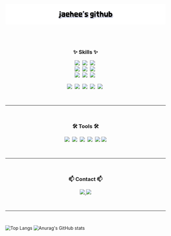 <div align="center">
  <img src="https://github.com/beanbeeean/beanbeeean/blob/main/assets/title.png" />&nbsp
</div>
<br>
<br>
<h3 align="center">✨ Skills ✨</h3>
<div align="center">
  <img src="https://img.shields.io/badge/React-20232A?style=for-the-badge&logo=react&logoColor=61DAFB" />&nbsp
  <img src="https://img.shields.io/badge/Vue.js-35495E?style=for-the-badge&logo=vue.js&logoColor=4FC08D" />&nbsp
  <img src="https://img.shields.io/badge/JavaScript-F7DF1E?style=for-the-badge&logo=JavaScript&logoColor=white" />&nbsp
</div>

<div align="center">
  <img src="https://img.shields.io/badge/HTML5-E34F26?style=for-the-badge&logo=html5&logoColor=white" />&nbsp
  <img src="https://img.shields.io/badge/CSS3-1572B6?style=for-the-badge&logo=css3&logoColor=white" />&nbsp
  <img src="https://img.shields.io/badge/jQuery-0769AD?style=for-the-badge&logo=jquery&logoColor=white" />&nbsp
</div>

<div align="center">
  <img src="https://img.shields.io/badge/Bootstrap-563D7C?style=for-the-badge&logo=bootstrap&logoColor=white" />&nbsp
  <img src="https://img.shields.io/badge/Material--UI-0081CB?style=for-the-badge&logo=material-ui&logoColor=white" />&nbsp
  <img src="https://img.shields.io/badge/styled--components-DB7093?style=for-the-badge&logo=styled-components&logoColor=white" />&nbsp
</div>
<br>

<div align="center">
  <img src="https://img.shields.io/badge/Java-ED8B00?style=for-the-badge&logo=openjdk&logoColor=white" />&nbsp
  <img src="https://img.shields.io/badge/Spring-6DB33F?style=for-the-badge&logo=spring&logoColor=white" />&nbsp
  <img src="https://img.shields.io/badge/Python-14354C?style=for-the-badge&logo=python&logoColor=white" />&nbsp
  <img src="https://img.shields.io/badge/Flask-000000?style=for-the-badge&logo=flask&logoColor=white" />&nbsp
  <img src="https://img.shields.io/badge/MySQL-00000F?style=for-the-badge&logo=mysql&logoColor=white" />&nbsp
</div>

<br>
<br>

<hr>

<br>

<h3 align="center">🛠 Tools 🛠</h3>
<div align="center">
  <img src="https://img.shields.io/badge/git-F05033.svg?style=for-the-badge&logo=git&logoColor=white" />&nbsp
  <img src="https://img.shields.io/badge/github-181717.svg?style=for-the-badge&logo=github&logoColor=white" />&nbsp
  <img src="https://img.shields.io/badge/VSCode-2C2C32.svg?style=for-the-badge&logo=visual-studio-code&logoColor=22ABF3" />&nbsp
  <img src="https://img.shields.io/badge/IntelliJ_IDEA-000000.svg?style=for-the-badge&logo=intellij-idea&logoColor=white3" />&nbsp
  <img src="https://img.shields.io/badge/Cursor-000000.svg?style=for-the-badge&logo=cursor&logoColor=white" />
  <img src="https://img.shields.io/badge/Cursor-000000.svg?style=for-the-badge&logo=visual-studio-code&logoColor=white" />
</div>

<br>
<br>

<hr>
<br>
<h3 align="center">📫 Contact 📫</h3>
<div align="center">
  <a href="https://velog.io/@beanbeeean">
    <img src="https://img.shields.io/badge/Velog-1EBC8F?style=for-the-badge&logo=velog&logoColor=white" />
  </a>
  <a href="mailto:beanbeeean@gmail.com">
    <img src="https://img.shields.io/badge/Gmail-D14836?style=for-the-badge&logo=gmail&logoColor=white&link=beanbeeean@gmail.com"/>
  </a>
</div>

<br>
<br>

<hr>
<br>

![Top Langs](https://github-readme-stats.vercel.app/api/top-langs/?username=beanbeeean)
![Anurag's GitHub stats](https://github-readme-stats.vercel.app/api?username=beanbeeean&show_icons=true&theme=transparent)
<!--
**beanbeeean/beanbeeean** is a ✨ _special_ ✨ repository because its `README.md` (this file) appears on your GitHub profile.

Here are some ideas to get you started:

- 🔭 I’m currently working on ...
- 🌱 I’m currently learning ...
- 👯 I’m looking to collaborate on ...
- 🤔 I’m looking for help with ...
- 💬 Ask me about ...
- 📫 How to reach me: ...
- 😄 Pronouns: ...
- ⚡ Fun fact: ...
-->
